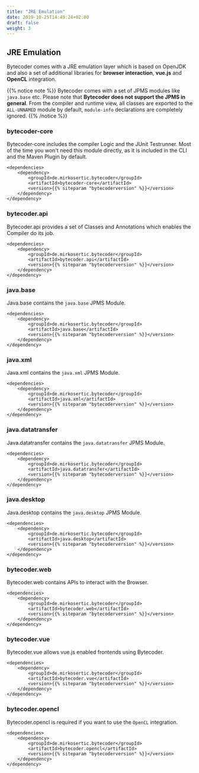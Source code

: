 ```yaml
---
title: "JRE Emulation"
date: 2019-10-25T14:49:24+02:00
draft: false
weight: 3
---
```


## JRE Emulation

Bytecoder comes with a JRE emulation layer which is based on OpenJDK and also a set of
additional libraries for **browser interaction**, **vue.js** and **OpenCL** integration.

{{% notice note %}}
Bytecoder comes with a set of JPMS modules like `java.base` etc. Please note that **Bytecoder
does not support the JPMS in general**. From the compiler and runtime view, all classes
are exported to the `ALL-UNNAMED` module by default, `module-info` declarations are
completely ignored.
{{% /notice %}}


### bytecoder-core

Bytecoder-core includes the compiler Logic and the JUnit Testrunner. Most of the time
you won't need this module directly, as it is included in the CLI and the Maven Plugin 
by default.

```
<dependencies>
    <dependency>
        <groupId>de.mirkosertic.bytecoder</groupId>
        <artifactId>bytecoder-core</artifactId>
        <version>{{% siteparam "bytecoderversion" %}}</version>
    </dependency>
</dependency>
```

### bytecoder.api

Bytecoder.api provides a set of Classes and Annotations which enables the Compiler
do its job. 

```
<dependencies>
    <dependency>
        <groupId>de.mirkosertic.bytecoder</groupId>
        <artifactId>bytecoder.api</artifactId>
        <version>{{% siteparam "bytecoderversion" %}}</version>
    </dependency>
</dependency>
```

### java.base

Java.base contains the `java.base` JPMS Module.

```
<dependencies>
    <dependency>
        <groupId>de.mirkosertic.bytecoder</groupId>
        <artifactId>java.base</artifactId>
        <version>{{% siteparam "bytecoderversion" %}}</version>
    </dependency>
</dependency>
```

### java.xml

Java.xml contains the `java.xml` JPMS Module.

```
<dependencies>
    <dependency>
        <groupId>de.mirkosertic.bytecoder</groupId>
        <artifactId>java.xml</artifactId>
        <version>{{% siteparam "bytecoderversion" %}}</version>
    </dependency>
</dependency>
```

### java.datatransfer

Java.datatransfer contains the `java.datatransfer` JPMS Module.


```
<dependencies>
    <dependency>
        <groupId>de.mirkosertic.bytecoder</groupId>
        <artifactId>java.datatransfer</artifactId>
        <version>{{% siteparam "bytecoderversion" %}}</version>
    </dependency>
</dependency>
```

### java.desktop

Java.desktop contains the `java.desktop` JPMS Module.

```
<dependencies>
    <dependency>
        <groupId>de.mirkosertic.bytecoder</groupId>
        <artifactId>java.desktop</artifactId>
        <version>{{% siteparam "bytecoderversion" %}}</version>
    </dependency>
</dependency>
```

### bytecoder.web

Bytecoder.web contains APIs to interact with the Browser.

```
<dependencies>
    <dependency>
        <groupId>de.mirkosertic.bytecoder</groupId>
        <artifactId>bytecoder.web</artifactId>
        <version>{{% siteparam "bytecoderversion" %}}</version>
    </dependency>
</dependency>
```

### bytecoder.vue

Bytecoder.vue allows vue.js enabled frontends using Bytecoder.

```
<dependencies>
    <dependency>
        <groupId>de.mirkosertic.bytecoder</groupId>
        <artifactId>bytecoder.vue</artifactId>
        <version>{{% siteparam "bytecoderversion" %}}</version>
    </dependency>
</dependency>
```

### bytecoder.opencl

Bytecoder.opencl is required if you want to use the `OpenCL` integration.

```
<dependencies>
    <dependency>
        <groupId>de.mirkosertic.bytecoder</groupId>
        <artifactId>bytecoder.opencl</artifactId>
        <version>{{% siteparam "bytecoderversion" %}}</version>
    </dependency>
</dependency>
```
